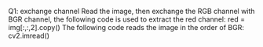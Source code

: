 Q1: exchange channel
Read the image, then exchange the RGB channel with BGR channel, the following code is used to extract the red channel:
red = img[:,:,2].copy()
The following code reads the image in the order of BGR:
cv2.imread()

